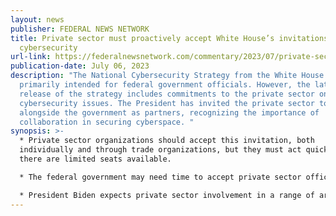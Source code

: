 ```yaml
---
layout: news
publisher: FEDERAL NEWS NETWORK
title: Private sector must proactively accept White House’s invitations on
  cybersecurity
url-link: https://federalnewsnetwork.com/commentary/2023/07/private-sector-must-proactively-accept-white-houses-invitations-on-cybersecurity/
publication-date: July 06, 2023
description: "The National Cybersecurity Strategy from the White House is
  primarily intended for federal government officials. However, the latest
  release of the strategy includes commitments to the private sector on various
  cybersecurity issues. The President has invited the private sector to work
  alongside the government as partners, recognizing the importance of
  collaboration in securing cyberspace. "
synopsis: >-
  * Private sector organizations should accept this invitation, both
  individually and through trade organizations, but they must act quickly as
  there are limited seats available.

  * The federal government may need time to accept private sector officials as partners and build trust.

  * President Biden expects private sector involvement in a range of areas, including regulations, network and system protection, investigations, information sharing, incident response, liability for software vulnerabilities, workforce development, improving insurance products, preparing for post-quantum threats, and countering attempts by autocratic governments to control information technology.
---
```

